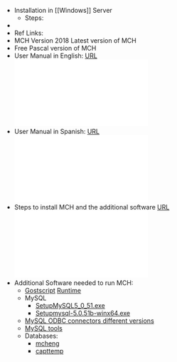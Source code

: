 - Installation in [[Windows]] Server
	- Steps:
-
- Ref Links:
- MCH Version 2018 Latest version of MCH
- Free Pascal version of MCH
- User Manual in English: [URL](https://u.pcloud.link/publink/show?code=XZ5GzCXZViEMavhNfG403rV1X4JrMmEFuQuk) ![MCH_User_Manual_2012_EN.pdf](../assets/MCH_User_Manual_2012_EN_1651166295355_0.pdf)
- User Manual in Spanish: [URL](https://u.pcloud.link/publink/show?code=XZlYePXZXaaDorE0MV77UpmtzFuzXfVOqiQX) ![MCH_ManualUsuario_2009.pdf](../assets/MCH_ManualUsuario_2009_1651166456931_0.pdf)
- Steps to install MCH and the additional software [URL](https://u.pcloud.link/publink/show?code=XZLmePXZ1RmEcsQ9mQVbSQCIrOzrU0h3tIp7) ![MCH-Installation-steps-v2018-updated06-2021-opt.pdf](../assets/MCH-Installation-steps-v2018-updated06-2021-opt_1651166139074_0.pdf)
- Additional Software needed to run MCH:
	- [Gostscript](https://u.pcloud.link/publink/show?code=XZuFQxkZkp2f2KkBFJX8HGfUwsrN2hiAKGBk)
	  [Runtime](https://u.pcloud.link/publink/show?code=XZOFQxkZChg6wHApJ57nMeVHNuiesJF1GsDX)
	- MySQL
		- [SetupMySQL5_0_51.exe](https://u.pcloud.link/publink/show?code=XZzpQxkZBtHTJr8EzvpLQQj0KsD428AIkWaV)
		- [Setupmysql-5.0.51b-winx64.exe](https://u.pcloud.link/publink/show?code=XZSpQxkZ3PH1Hltan7XnHcObDGpwNJ5Qrbqy)
	- [MySQL ODBC connectors different versions](https://u.pcloud.link/publink/show?code=kZzHQxkZxKSLxJGC36pVy6vxwT8f00UQPcUV)
	- [MySQL tools](https://u.pcloud.link/publink/show?code=XZ2tQxkZeBdqRJxfKlh32j6YIeNCryjRFQX7)
	- Databases:
		- [mcheng](https://u.pcloud.link/publink/show?code=XZnDHyXZu6bEol5aSbzyYkRgTjltoYLzFu1k)
		- [capttemp](https://u.pcloud.link/publink/show?code=XZbIQxkZF906UzMvrbjzSdcxb0R12XdhsIAX)